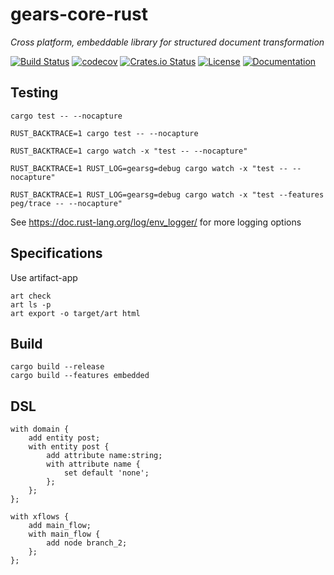 # gears-core-rust

_Cross platform, embeddable library for structured document transformation_

[![Build Status](https://travis-ci.org/gears-project/gears-core-rust.svg?branch=master)](https://travis-ci.org/gears-project/gears-core-rust)
[![codecov](https://codecov.io/gh/gears-project/gears-core-rust/branch/master/graph/badge.svg)](https://codecov.io/gh/gears-project/gears-core-rust)
[![Crates.io Status](http://meritbadge.herokuapp.com/gearsg)](https://crates.io/crates/gears)
[![License](https://img.shields.io/badge/license-MIT-blue.svg)](https://raw.githubusercontent.com/gears-project/gears-core-rust/master/LICENSE)
[![Documentation](https://docs.rs/gearsg/badge.svg)](https://docs.rs/gears)

## Testing

    cargo test -- --nocapture

    RUST_BACKTRACE=1 cargo test -- --nocapture

    RUST_BACKTRACE=1 cargo watch -x "test -- --nocapture"

    RUST_BACKTRACE=1 RUST_LOG=gearsg=debug cargo watch -x "test -- --nocapture"

    RUST_BACKTRACE=1 RUST_LOG=gearsg=debug cargo watch -x "test --features peg/trace -- --nocapture"

See https://doc.rust-lang.org/log/env_logger/ for more logging options

## Specifications

Use artifact-app

    art check
    art ls -p
    art export -o target/art html

## Build

    cargo build --release
    cargo build --features embedded


## DSL

    with domain {
        add entity post;
        with entity post {
            add attribute name:string;
            with attribute name {
                set default 'none';
            };
        };
    };

    with xflows {
        add main_flow;
        with main_flow {
            add node branch_2;
        };
    };

